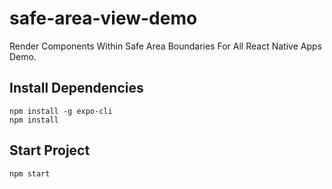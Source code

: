 # safe-area-view-demo
Render Components Within Safe Area Boundaries For All React Native Apps Demo.

## Install Dependencies
```
npm install -g expo-cli
npm install
```

## Start Project
`npm start`
